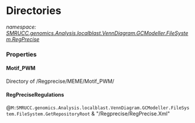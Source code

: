 ﻿# Directories
_namespace: [SMRUCC.genomics.Analysis.localblast.VennDiagram.GCModeller.FileSystem.RegPrecise](./index.md)_






### Properties

#### Motif_PWM
Directory of /Regprecise/MEME/Motif_PWM/
#### RegPreciseRegulations
@``M:SMRUCC.genomics.Analysis.localblast.VennDiagram.GCModeller.FileSystem.FileSystem.GetRepositoryRoot`` & "/Regprecise/RegPrecise.Xml"

